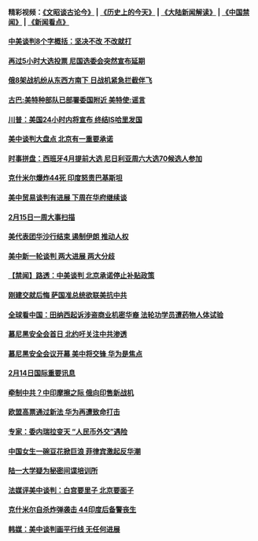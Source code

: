 #### 精彩视频：[《文昭谈古论今》](http://95.179.137.68/wenzhao) | [《历史上的今天》](http://95.179.137.68/today-in-history) | [《大陆新闻解读》](http://95.179.137.68/ntdtv-comedy) | [《中国禁闻》](http://95.179.137.68/ntdtv-news) | [《新闻看点》](http://95.179.137.68/news-insight) 

 #### [中美谈判8个字概括：坚决不改 不改就打](../pages/prog202/a102513260.md?t=02161312?t=02161237) 

#### [再过5小时大选投票 尼国选委会突然宣布延期](../pages/prog202/a102513267.md?t=02161312?t=02161237) 

#### [俄8架战机纷从东西方南下 日战机紧急拦截伴飞](../pages/prog202/a102513203.md?t=02161312?t=02161237) 

#### [古巴:美特种部队已部署委国附近 美特使:谣言](../pages/prog202/a102512814.md?t=02161312?t=02161237) 

#### [川普：美国24小时内将宣布 终结IS哈里发国](../pages/prog202/a102513159.md?t=02161312?t=02161237) 

#### [美中谈判大盘点 北京有一重要承诺](../pages/prog202/a102513131.md?t=02161312?t=02161237) 


#### [时事拼盘：西班牙4月提前大选 尼日利亚周六大选70候选人参加](../pages/prog202/a102513053.md?t=02161312?t=02161237) 

#### [克什米尔爆炸44死 印度怒责巴基斯坦](../pages/prog202/a102512857.md?t=02161312?t=02161237) 

#### [美中贸易谈判有进展 下周在华府继续谈](../pages/prog202/a102512931.md?t=02161312?t=02161237) 

#### [2月15日一周大事扫描](../pages/prog202/a102512917.md?t=02161312?t=02161237) 

#### [美代表团华沙行结束 遏制伊朗 推动人权](../pages/prog202/a102512911.md?t=02161312?t=02161237) 

#### [美中新一轮谈判 两大进展 两大分歧](../pages/prog202/a102512906.md?t=02161312?t=02161237) 

#### [【禁闻】路透：中美谈判 北京承诺停止补贴政策](../pages/prog202/a102512901.md?t=02161312?t=02161237) 

#### [刚建交就后悔 萨国准总统欲联美抗中共](../pages/prog202/a102512859.md?t=02161312?t=02161237) 

#### [全球看中国：田纳西起诉涉盗商业机密华裔 法轮功学员遭药物人体试验](../pages/prog202/a102512852.md?t=02161312?t=02161237) 

#### [慕尼黑安全会首日 北约吁关注中共渗透](../pages/prog202/a102512835.md?t=02161312?t=02161237) 


#### [慕尼黑安全会议开幕 美中将交锋 华为是焦点](../pages/prog202/a102512679.md?t=02161312?t=02161237) 



#### [2月14日国际重要讯息](../pages/prog202/a102512558.md?t=02161312?t=02161237) 

#### [牵制中共？中印摩擦之际 俄向印售新战机](../pages/prog202/a102512540.md?t=02161312?t=02161237) 

#### [欧盟高票通过新法  华为再遭致命打击](../pages/prog202/a102512527.md?t=02161312?t=02161237) 

#### [专家：委内瑞拉变天 “人民币外交”遇险](../pages/prog202/a102512511.md?t=02161312?t=02161237) 

#### [中国女生一碗豆花掀巨浪 菲律宾激起反华潮](../pages/prog202/a102512461.md?t=02161312?t=02161237) 

#### [陆一大学疑为秘密间谍培训所](../pages/prog202/a102512393.md?t=02161312?t=02161237) 

#### [法媒评美中谈判：白宫要里子 北京要面子](../pages/prog202/a102512413.md?t=02161312?t=02161237) 

#### [克什米尔自杀炸弹袭击 44印度后备警丧生](../pages/prog202/a102512334.md?t=02161312?t=02161237) 

#### [韩媒：美中谈判画平行线 无任何进展](../pages/prog202/a102512337.md?t=02161312?t=02161237) 


